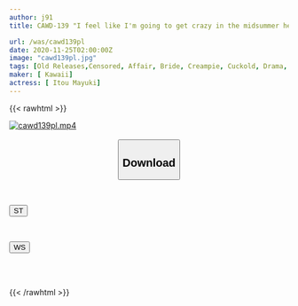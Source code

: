 ```yaml
---
author: j91
title: CAWD-139 "I feel like I'm going to get crazy in the midsummer heat..." NTR Business Trip to a Bed and Breakfast I succumbed to the temptation of my new wife's subordinate who wanted to forget her husband and everyday life, so I munched on the forbidden fruit and indulged in immorality for 3 days Mayuki Ito

url: /was/cawd139pl
date: 2020-11-25T02:00:00Z
image: "cawd139pl.jpg"
tags: [Old Releases,Censored, Affair, Bride, Creampie, Cuckold, Drama, Solowork, Young wife]
maker: [ Kawaii]
actress: [ Itou Mayuki]
---
```



{{< rawhtml >}}

<div class="video" data-videoid="mv3lYV0vVRCb9wd">
    <a href="javascript:;">
        <img src="/was/cawd139pl/cawd139pl.jpg" width="WIDTH" height="HEIGHT" alt="cawd139pl.mp4" loading="lazy">
    </a>
</div>

<script type="text/javascript" src="https://j91.asia/asset/on-demand-st.js"></script>

<br>
  <link rel="stylesheet" href="https://j91.asia/asset/bs5.css">
  
  <center>
  <button class="btn btn-primary" type="button" data-bs-toggle="collapse" data-bs-target=".multi-collapse" aria-expanded="false" aria-controls="multiCollapseExample1 multiCollapseExample2"><h2>Download</h2></button></center>
</p>
<div class="row">
  <div class="col">
    <div class="collapse multi-collapse" id="multiCollapseExample1">
      <div class="card card-body">
	      	      <br>
<div class="buttons">  
<p><a href="https://streamtape.to/v/mv3lYV0vVRCb9wd" target="_blank"><button class="btn-hover color-3"><i class="fa fa-download"></i> ST</button></a></p></div>
    </div>
  </div>
</div>
  <div class="col">
    <div class="collapse multi-collapse" id="multiCollapseExample2">
      <div class="card card-body">
	      <br>
<div class="buttons">
<p><a href="https://wolfstream.tv/kg650kk1civj" target="_blank"><button class="btn-hover color-8"><i class="fa fa-download"></i> WS</button></a></p></div>
<br><br>
      </div>
    </div>
  </div>
</div>

{{< /rawhtml >}}